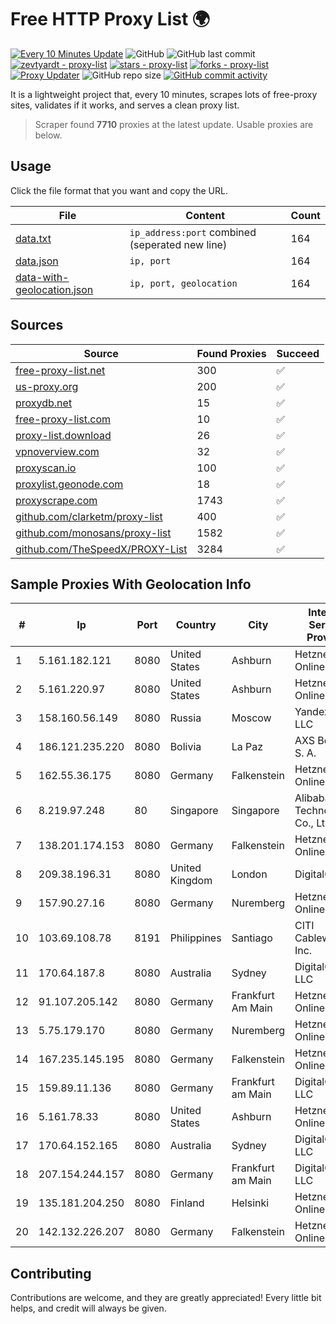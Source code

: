 
# Free HTTP Proxy List 🌍

[![Every 10 Minutes Update](https://github.com/mertguvencli/http-proxy-list/actions/workflows/main.yml/badge.svg?branch=main)](https://github.com/mertguvencli/http-proxy-list/actions/workflows/main.yml)
![GitHub](https://img.shields.io/github/license/mertguvencli/http-proxy-list)
![GitHub last commit](https://img.shields.io/github/last-commit/mertguvencli/http-proxy-list)
[![zevtyardt - proxy-list](https://img.shields.io/static/v1?label=zevtyardt&message=proxy-list&color=blue&logo=github)](https://github.com/zevtyardt/proxy-list "Go to GitHub repo")
[![stars - proxy-list](https://img.shields.io/github/stars/zevtyardt/proxy-list?style=social)](https://github.com/zevtyardt/proxy-list)
[![forks - proxy-list](https://img.shields.io/github/forks/zevtyardt/proxy-list?style=social)](https://github.com/zevtyardt/proxy-list)
[![Proxy Updater](https://github.com/zevtyardt/proxy-list/workflows/Proxy%20Updater/badge.svg)](https://github.com/zevtyardt/proxy-list/actions?query=workflow:"Proxy+Updater")
![GitHub repo size](https://img.shields.io/github/repo-size/zevtyardt/proxy-list)
[![GitHub commit activity](https://img.shields.io/github/commit-activity/m/zevtyardt/proxy-list?logo=commits)](https://github.com/zevtyardt/proxy-list/commits/main)

It is a lightweight project that, every 10 minutes, scrapes lots of free-proxy sites, validates if it works, and serves a clean proxy list.

> Scraper found **7710** proxies at the latest update. Usable proxies are below.

## Usage

Click the file format that you want and copy the URL.

|File|Content|Count|
|----|-------|-----|
|[data.txt](https://raw.githubusercontent.com/mertguvencli/http-proxy-list/main/proxy-list/data.txt)|`ip_address:port` combined (seperated new line)|164|
|[data.json](https://raw.githubusercontent.com/mertguvencli/http-proxy-list/main/proxy-list/data.json)|`ip, port`|164|
|[data-with-geolocation.json](https://raw.githubusercontent.com/mertguvencli/http-proxy-list/main/proxy-list/data-with-geolocation.json)|`ip, port, geolocation`|164|

## Sources

|Source|Found Proxies|Succeed|
|------|-------------|-------|
|[free-proxy-list.net](https://free-proxy-list.net)|300|✅|
|[us-proxy.org](https://www.us-proxy.org)|200|✅|
|[proxydb.net](http://proxydb.net)|15|✅|
|[free-proxy-list.com](https://free-proxy-list.com/?page=&port=&type%5B%5D=http&type%5B%5D=https&up_time=0&search=Search)|10|✅|
|[proxy-list.download](https://www.proxy-list.download/HTTP)|26|✅|
|[vpnoverview.com](https://vpnoverview.com/privacy/anonymous-browsing/free-proxy-servers)|32|✅|
|[proxyscan.io](https://www.proxyscan.io)|100|✅|
|[proxylist.geonode.com](https://proxylist.geonode.com/api/proxy-list?limit=300&page=1&sort_by=lastChecked&sort_type=desc&protocols=http,https)|18|✅|
|[proxyscrape.com](https://api.proxyscrape.com/v2/?request=displayproxies&protocol=http&timeout=10000&country=all&ssl=all&anonymity=all)|1743|✅|
|[github.com/clarketm/proxy-list](https://raw.githubusercontent.com/clarketm/proxy-list/master/proxy-list-raw.txt)|400|✅|
|[github.com/monosans/proxy-list](https://raw.githubusercontent.com/monosans/proxy-list/main/proxies/http.txt)|1582|✅|
|[github.com/TheSpeedX/PROXY-List](https://raw.githubusercontent.com/TheSpeedX/PROXY-List/master/http.txt)|3284|✅|


## Sample Proxies With Geolocation Info

|#|Ip|Port|Country|City|Internet Service Provider|
|-|--|----|-------|----|-------------------------|
|1|5.161.182.121|8080|United States|Ashburn|Hetzner Online GmbH|
|2|5.161.220.97|8080|United States|Ashburn|Hetzner Online GmbH|
|3|158.160.56.149|8080|Russia|Moscow|Yandex.Cloud LLC|
|4|186.121.235.220|8080|Bolivia|La Paz|AXS Bolivia S. A.|
|5|162.55.36.175|8080|Germany|Falkenstein|Hetzner Online GmbH|
|6|8.219.97.248|80|Singapore|Singapore|Alibaba (US) Technology Co., Ltd.|
|7|138.201.174.153|8080|Germany|Falkenstein|Hetzner Online GmbH|
|8|209.38.196.31|8080|United Kingdom|London|DigitalOcean|
|9|157.90.27.16|8080|Germany|Nuremberg|Hetzner Online GmbH|
|10|103.69.108.78|8191|Philippines|Santiago|CITI Cableworld Inc.|
|11|170.64.187.8|8080|Australia|Sydney|DigitalOcean, LLC|
|12|91.107.205.142|8080|Germany|Frankfurt Am Main|Hetzner Online AG|
|13|5.75.179.170|8080|Germany|Nuremberg|Hetzner Online GmbH|
|14|167.235.145.195|8080|Germany|Falkenstein|Hetzner Online GmbH|
|15|159.89.11.136|8080|Germany|Frankfurt am Main|DigitalOcean, LLC|
|16|5.161.78.33|8080|United States|Ashburn|Hetzner Online GmbH|
|17|170.64.152.165|8080|Australia|Sydney|DigitalOcean, LLC|
|18|207.154.244.157|8080|Germany|Frankfurt am Main|DigitalOcean, LLC|
|19|135.181.204.250|8080|Finland|Helsinki|Hetzner Online GmbH|
|20|142.132.226.207|8080|Germany|Falkenstein|Hetzner Online GmbH|



## Contributing

Contributions are welcome, and they are greatly appreciated! Every
little bit helps, and credit will always be given.

